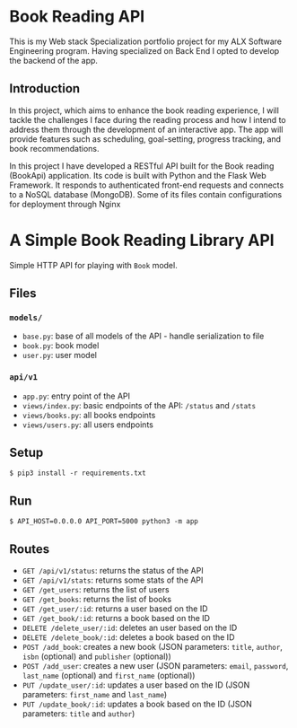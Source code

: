 # Book Reading API
This is my Web stack Specialization portfolio project for my ALX Software Engineering program. Having specialized on Back End I opted to develop the backend of the app.

## Introduction
In this project, which aims to enhance the book reading experience, I will tackle the challenges I face during the reading process and how I intend to address them through the development of an interactive app. The app will provide features such as scheduling, goal-setting, progress tracking, and book recommendations.

In this project I have developed a RESTful API built for the Book reading (BookApi) application. Its code is built with Python and the Flask Web Framework. It responds to authenticated front-end requests and connects to a NoSQL database (MongoDB). Some of its files contain configurations for deployment through Nginx


# A Simple Book Reading Library API

Simple HTTP API for playing with `Book` model.


## Files

### `models/`

- `base.py`: base of all models of the API - handle serialization to file
- `book.py`: book model
- `user.py`: user model

### `api/v1`

- `app.py`: entry point of the API
- `views/index.py`: basic endpoints of the API: `/status` and `/stats`
- `views/books.py`: all books endpoints
- `views/users.py`: all users endpoints


## Setup

```
$ pip3 install -r requirements.txt
```


## Run

```
$ API_HOST=0.0.0.0 API_PORT=5000 python3 -m app
```


## Routes

- `GET /api/v1/status`: returns the status of the API
- `GET /api/v1/stats`: returns some stats of the API
- `GET /get_users`: returns the list of users
- `GET /get_books`: returns the list of books
- `GET /get_user/:id`: returns a user based on the ID
- `GET /get_book/:id`: returns a book based on the ID
- `DELETE /delete_user/:id`: deletes an user based on the ID
- `DELETE /delete_book/:id`: deletes a book based on the ID
- `POST /add_book`: creates a new book (JSON parameters: `title`, `author`, `isbn` (optional) and `publisher` (optional))
- `POST /add_user`: creates a new user (JSON parameters: `email`, `password`, `last_name` (optional) and `first_name` (optional))
- `PUT /update_user/:id`: updates a user based on the ID (JSON parameters: `first_name` and `last_name`)
- `PUT /update_book/:id`: updates a book based on the ID (JSON parameters: `title` and `author`)
